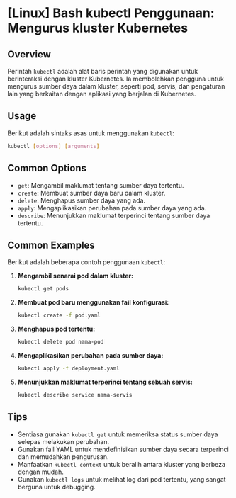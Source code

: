 # [Linux] Bash kubectl Penggunaan: Mengurus kluster Kubernetes

## Overview
Perintah `kubectl` adalah alat baris perintah yang digunakan untuk berinteraksi dengan kluster Kubernetes. Ia membolehkan pengguna untuk mengurus sumber daya dalam kluster, seperti pod, servis, dan pengaturan lain yang berkaitan dengan aplikasi yang berjalan di Kubernetes.

## Usage
Berikut adalah sintaks asas untuk menggunakan `kubectl`:

```bash
kubectl [options] [arguments]
```

## Common Options
- `get`: Mengambil maklumat tentang sumber daya tertentu.
- `create`: Membuat sumber daya baru dalam kluster.
- `delete`: Menghapus sumber daya yang ada.
- `apply`: Mengaplikasikan perubahan pada sumber daya yang ada.
- `describe`: Menunjukkan maklumat terperinci tentang sumber daya tertentu.

## Common Examples
Berikut adalah beberapa contoh penggunaan `kubectl`:

1. **Mengambil senarai pod dalam kluster:**
   ```bash
   kubectl get pods
   ```

2. **Membuat pod baru menggunakan fail konfigurasi:**
   ```bash
   kubectl create -f pod.yaml
   ```

3. **Menghapus pod tertentu:**
   ```bash
   kubectl delete pod nama-pod
   ```

4. **Mengaplikasikan perubahan pada sumber daya:**
   ```bash
   kubectl apply -f deployment.yaml
   ```

5. **Menunjukkan maklumat terperinci tentang sebuah servis:**
   ```bash
   kubectl describe service nama-servis
   ```

## Tips
- Sentiasa gunakan `kubectl get` untuk memeriksa status sumber daya selepas melakukan perubahan.
- Gunakan fail YAML untuk mendefinisikan sumber daya secara terperinci dan memudahkan pengurusan.
- Manfaatkan `kubectl context` untuk beralih antara kluster yang berbeza dengan mudah.
- Gunakan `kubectl logs` untuk melihat log dari pod tertentu, yang sangat berguna untuk debugging.